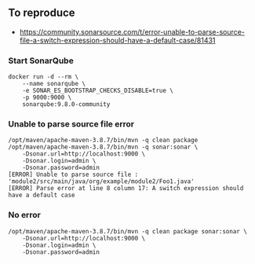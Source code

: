 
## To reproduce

 * https://community.sonarsource.com/t/error-unable-to-parse-source-file-a-switch-expression-should-have-a-default-case/81431
 
### Start SonarQube
```
docker run -d --rm \
    --name sonarqube \
    -e SONAR_ES_BOOTSTRAP_CHECKS_DISABLE=true \
    -p 9000:9000 \
    sonarqube:9.8.0-community
```

### Unable to parse source file error

```
/opt/maven/apache-maven-3.8.7/bin/mvn -q clean package
/opt/maven/apache-maven-3.8.7/bin/mvn -q sonar:sonar \
    -Dsonar.url=http://localhost:9000 \
    -Dsonar.login=admin \
    -Dsonar.password=admin
[ERROR] Unable to parse source file : 'module2/src/main/java/org/example/module2/Foo1.java'
[ERROR] Parse error at line 8 column 17: A switch expression should have a default case
```

### No error

```
/opt/maven/apache-maven-3.8.7/bin/mvn -q clean package sonar:sonar \
    -Dsonar.url=http://localhost:9000 \
    -Dsonar.login=admin \
    -Dsonar.password=admin

```
